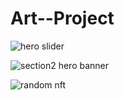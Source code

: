 # Art--Project

![hero slider ](https://github.com/Aofficial0/Art--Project/assets/130147615/d9009f4b-5683-47df-8015-6783972903af)

![section2 hero banner](https://github.com/Aofficial0/Art--Project/assets/130147615/81a5c0c4-d343-44fe-81cc-e7241cb2fd09)


![random nft](https://github.com/Aofficial0/Art--Project/assets/130147615/62abe9bb-7c7a-496c-9484-bacbb26577ce)

